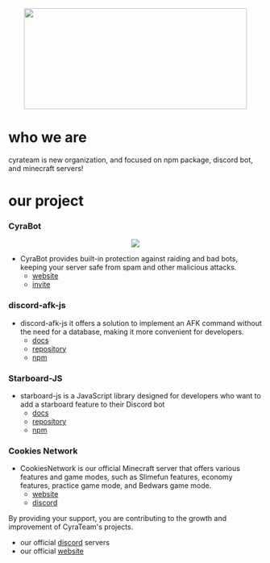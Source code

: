 <div align="center">
  <img href="https://www.cyrateam.xyz/" width="442" height="200" src="https://cdn.discordapp.com/attachments/1038704467828281346/1149623374486716456/Proyek_Baru_9_03519D1.png">
</div>

# who we are
cyrateam is new organization, and focused on npm package, discord bot, and minecraft servers!

# our project
### CyraBot
<div align="center">
  <img href="https://www.cyrabot.my.id" src="https://cdn.discordapp.com/attachments/1038704467828281346/1090882515205619792/cyrabot.gif"></img>
</div>

- CyraBot provides built-in protection against raiding and bad bots, keeping your server safe from spam and other malicious attacks.
  - [website](https://www.cyrabot.my.id/)
  - [invite]

### discord-afk-js
- discord-afk-js it offers a solution to implement an AFK command without the need for a database, making it more convenient for developers.
  - [docs]
  - [repository]
  - [npm]

### Starboard-JS
- starboard-js is a JavaScript library designed for developers who want to add a starboard feature to their Discord bot
  - [docs](https://cyrateam.xyz/about/starboard-js/)
  - [repository](https://github.com/CyraTeam/starboard-js/)
  - [npm](https://www.npmjs.com/package/starboard-js/)

### Cookies Network
- CookiesNetwork is our official Minecraft server that offers various features and game modes, such as Slimefun features, economy features, practice game mode, and Bedwars game mode.
  - [website](https://www.cookiesmc.xyz/)
  - [discord](https://www.cookiesmc.xyz/discord/)

By providing your support, you are contributing to the growth and improvement of CyraTeam's projects.

- our official [discord] servers
- our official [website]

[invite]: https://www.cyrabot.my.id/invite/
[docs]: https://www.cyrateam.xyz/about/discord-afk-js/
[repository]: https://github.com/CyraTeam/discord-afk-js/
[npm]: https://www.npmjs.com/package/discord-afk-js/
[discord]: https://www.cyrateam.xyz/discord/
[website]: https://www.cyrateam.xyz/
